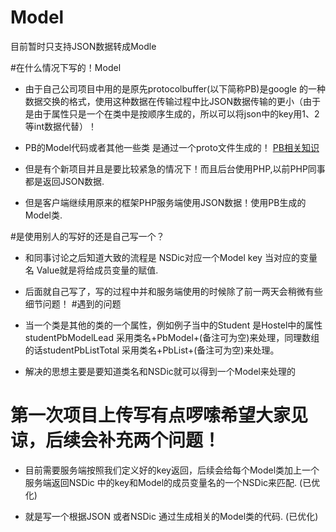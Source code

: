 # Model
目前暂时只支持JSON数据转成Modle

#在什么情况下写的！Model
* 由于自己公司项目中用的是原先protocolbuffer(以下简称PB)是google 的一种数据交换的格式，使用这种数据在传输过程中比JSON数据传输的更小（由于是由于属性只是一个在类中是按顺序生成的，所以可以将json中的key用1、2等int数据代替）！

* PB的Model代码或者其他一些类 是通过一个proto文件生成的！ [PB相关知识](http://www.ibm.com/developerworks/cn/linux/l-cn-gpb/) 

* 但是有个新项目并且是要比较紧急的情况下！而且后台使用PHP,以前PHP同事都是返回JSON数据.

* 但是客户端继续用原来的框架PHP服务端使用JSON数据！使用PB生成的Model类.  

#是使用别人的写好的还是自己写一个？
* 和同事讨论之后知道大致的流程是   NSDic对应一个Model   key  当对应的变量名   Value就是将给成员变量的赋值. 
* 后面就自己写了，写的过程中并和服务端使用的时候除了前一两天会稍微有些细节问题！
#遇到的问题   
* 当一个类是其他的类的一个属性，例如例子当中的Student  是Hostel中的属性studentPbModelLead    采用类名+PbModel+(备注可为空)来处理，同理数组的话studentPbListTotal     采用类名+PbList+(备注可为空)来处理。

* 解决的思想主要是要知道类名和NSDic就可以得到一个Model来处理的  



第一次项目上传写有点啰嗦希望大家见谅，后续会补充两个问题！
========
* 目前需要服务端按照我们定义好的key返回，后续会给每个Model类加上一个服务端返回NSDic 中的key和Model的成员变量名的一个NSDic来匹配.  (已优化)

* 就是写一个根据JSON 或者NSDic 通过生成相关的Model类的代码. (已优化)








